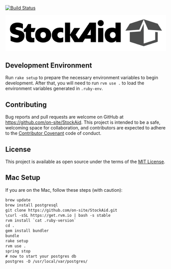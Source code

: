 [![Build Status](https://travis-ci.org/on-site/StockAid.svg?branch=master)](https://travis-ci.org/on-site/StockAid)

![StockAid Logo](StockAidSlim.png)

## Development Environment

Run `rake setup` to prepare the necessary environment variables to begin
development. After that, you will need to run `rvm use .` to load the
environment variables generated in `.ruby-env`.

## Contributing

Bug reports and pull requests are welcome on GitHub at
https://github.com/on-site/StockAid. This project is intended to be a safe,
welcoming space for collaboration, and contributors are expected to adhere to
the [Contributor Covenant](CODE_OF_CONDUCT.md) code of conduct.

## License

This project is available as open source under the terms of the
[MIT License](http://opensource.org/licenses/MIT).

## Mac Setup

If you are on the Mac, follow these steps (with caution):

```
brew update
brew install postgresql
git clone https://github.com/on-site/StockAid.git
\curl -sSL https://get.rvm.io | bash -s stable
rvm install `cat .ruby-version`
cd .
gem install bundler
bundle
rake setup
rvm use .
spring stop
# now to start your postgres db
postgres -D /usr/local/var/postgres/
```
